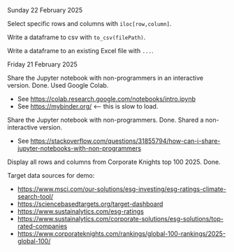 Sunday 22 February 2025

Select specific rows and columns with `iloc[row,column]`.

Write a dataframe to csv with `to_csv(filePath)`.

Write a dataframe to an existing Excel file with `...`.

Friday 21 February 2025

Share the Jupyter notebook with non-programmers in an interactive version. Done. Used Google Colab.

- See https://colab.research.google.com/notebooks/intro.ipynb
- See https://mybinder.org/ <-- this is slow to load.

Share the Jupyter notebook with non-programmers. Done. Shared a non-interactive version.

- See https://stackoverflow.com/questions/31855794/how-can-i-share-jupyter-notebooks-with-non-programmers

Display all rows and columns from Corporate Knights top 100 2025. Done.

Target data sources for demo:

- https://www.msci.com/our-solutions/esg-investing/esg-ratings-climate-search-tool/
- https://sciencebasedtargets.org/target-dashboard
- https://www.sustainalytics.com/esg-ratings
- https://www.sustainalytics.com/corporate-solutions/esg-solutions/top-rated-companies
- https://www.corporateknights.com/rankings/global-100-rankings/2025-global-100/
